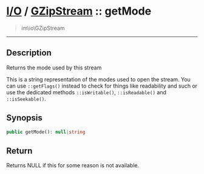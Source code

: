 # [I/O](io.md) / [GZipStream](io-GZipStream.md) :: getMode
 > im\io\GZipStream
____

## Description
Returns the mode used by this stream

This is a string representation of the modes
used to open the stream. You can use `::getFlags()`
instead to check for things like readability and such or use the
dedicated methods `::isWritable()`, `::isReadable()` and `::isSeekable()`.

## Synopsis
```php
public getMode(): null|string
```

## Return
Returns NULL if this for some reason is not available.
